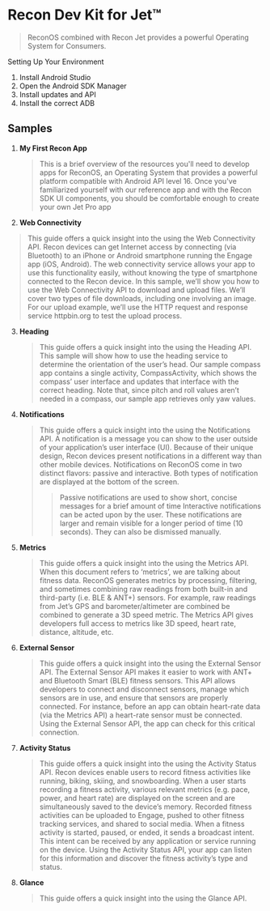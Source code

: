 # Recon Dev Kit for Jet™

> ReconOS combined with Recon Jet provides a powerful Operating
System for Consumers.

Setting Up Your Environment

1. Install Android Studio
2. Open the Android SDK Manager
3. Install updates and API
4. Install the correct ADB

## Samples

1. __My First Recon App__
   > This is a brief overview of the resources you'll need to develop apps for ReconOS, an Operating System that provides a powerful platform compatible with Android API level 16. Once you've familiarized yourself with our reference app and with the Recon SDK UI components, you should be comfortable enough to create your own Jet Pro app
2. __Web Connectivity__
  >  This guide offers a quick insight into the using the Web Connectivity API. Recon devices can get Internet access by connecting (via Bluetooth) to an iPhone or Android smartphone running the Engage app (iOS, Android). The web connectivity service allows your app to use this functionality easily, without knowing the type of smartphone connected to the Recon device. In this sample, we’ll show you how to use the Web Connectivity API to download and upload files. We’ll cover two types of file downloads, including one involving an image. For our upload example, we’ll use the HTTP request and response service httpbin.org to test the upload process.
3. __Heading__
   > This guide offers a quick insight into the using the Heading API. 
   > This sample will show how to use the heading service to determine the orientation of the user’s head. Our sample compass app contains a single activity, CompassActivity, which shows the compass’ user interface and updates that interface with the correct heading. Note that, since pitch and roll values aren’t needed in a compass, our sample app retrieves only yaw values.
4. __Notifications__
   > This guide offers a quick insight into the using the Notifications API. 
   > A notification is a message you can show to the user outside of your application’s user interface (UI). Because of their unique design, Recon devices present notifications in a different way than other mobile devices.
   > Notifications on ReconOS come in two distinct flavors: passive and interactive. Both types of notification are displayed at the bottom of the screen.
   >> Passive notifications are used to show short, concise messages for a brief amount of time
   >> Interactive notifications can be acted upon by the user. These notifications are larger and remain visible for a longer period of time (10 seconds). They can also be dismissed manually.
5. __Metrics__
   > This guide offers a quick insight into the using the Metrics API. 
   > When this document refers to ‘metrics’, we are talking about fitness data. ReconOS generates metrics by processing, filtering, and sometimes combining raw readings from both built-in and third-party (i.e. BLE & ANT+) sensors. For example, raw readings from Jet’s GPS and barometer/altimeter are combined be combined to generate a 3D speed metric. The Metrics API gives developers full access to metrics like 3D speed, heart rate, distance, altitude, etc.
6. __External Sensor__
   > This guide offers a quick insight into the using the External Sensor API. 
   > The External Sensor API makes it easier to work with ANT+ and Bluetooth Smart (BLE) fitness sensors. This API allows developers to connect and disconnect sensors, manage which sensors are in use, and ensure that sensors are properly connected. For instance, before an app can obtain heart-rate data (via the Metrics API) a heart-rate sensor must be connected. Using the External Sensor API, the app can check for this critical connection.
7. __Activity Status__
   > This guide offers a quick insight into the using the
Activity Status API.
   > Recon devices enable users to record fitness activities like running, biking, skiing, and snowboarding. When a user starts recording a fitness activity, various relevant metrics (e.g. pace, power, and heart rate) are displayed on the screen and are simultaneously saved to the device’s memory. Recorded fitness activities can be uploaded to Engage, pushed to other fitness tracking services, and shared to social media.
   > When a fitness activity is started, paused, or ended, it sends a broadcast intent. This intent can be received by any application or service running on the device. Using the Activity Status API, your app can listen for this information and discover the fitness activity’s type and status.
8. __Glance__
   > This guide offers a quick insight into the using the Glance API.